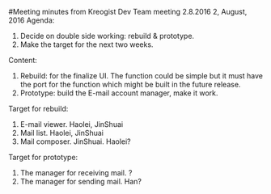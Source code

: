 #Meeting minutes from Kreogist Dev Team meeting 2.8.2016
2, August, 2016
Agenda:
1. Decide on double side working: rebuild & prototype.
2. Make the target for the next two weeks.

Content:
1. Rebuild: for the finalize UI. The function could be simple but it must have the port for the function which might be built in the future release.
2. Prototype: build the E-mail account manager, make it work.

Target for rebuild:
1. E-mail viewer. Haolei, JinShuai
2. Mail list. Haolei, JinShuai
3. Mail composer. JinShuai. Haolei?

Target for prototype:
1. The manager for receiving mail. ?
2. The manager for sending mail. Han?
